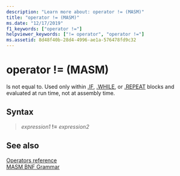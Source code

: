 ```yaml
---
description: "Learn more about: operator != (MASM)"
title: "operator != (MASM)"
ms.date: "12/17/2019"
f1_keywords: ["operator !="]
helpviewer_keywords: ["!= operator", "operator !="]
ms.assetid: 8d48f40b-28d4-4996-ae1a-576478fd9c32
---
```

# operator != (MASM)

Is not equal to. Used only within [.IF](dot-if.md), [.WHILE](dot-while.md), or [.REPEAT](dot-repeat.md) blocks and evaluated at run time, not at assembly time.

## Syntax

> *expression1* **!=** *expression2*

## See also

[Operators reference](operators-reference.md)\
[MASM BNF Grammar](masm-bnf-grammar.md)
